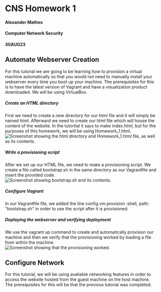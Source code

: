 # CNS Homework 1
#### Alexander Mathes
#### Computer Network Security
#### 30AUG23
## Automate Webserver Creation
For this tutorial we are going to be learning how to provision a virtual machine automatically so that you would not need to manually install your webserver every time you boot up your machine.  The prerequisites for this is to have the latest version of Vagrant and have a visualization product downloaded.  We will be using VirtualBox.
##### Create an HTML directory
First we need to create a new directory for our html file and it will simply be named html.  Afterward we need to create our html file which will house the content of the website.  In the tutortial it says to make index.html, but for the purposes of this homework, we will be using Homework_1.html.
![Screenshot showing the html directory and Homework_1.html file, as well as its contents.](<img width="514" alt="html_ss" src="https://github.com/RoboTurtle/CNS/assets/70544712/8b41cebb-bf36-4ba0-be4f-0c489faa79f5">)
##### Write a provisioning script
After we set up our HTML file, we need to make a provisioning script.  We create a file called bootstrap.sh in the same directory as our Vagrantfile and insert the provided code.
![Screenshot showing bootstrap.sh and its contents.](<img width="650" alt="bootstrapss" src="https://github.com/RoboTurtle/CNS/assets/70544712/fcc44b06-f7ad-4eab-ad98-e33f39c7fb90">)
##### Configure Vagrant
In our Vagrantfile file, we added the line config.vm.provision :shell, path: "bootstrap.sh" in order to use the script after it is provisioned.
##### Deploying the webserver and verifying deployment
We use the vagrant up command to create and automatically provision our machine and then we verify that the provisioning worked by loading a file from within the machine.
![Screenshot showing that the provisioning worked.](<img width="960" alt="wget_ss" src="https://github.com/RoboTurtle/CNS/assets/70544712/ca13402a-f1d8-4c2e-b005-328b4a804012">)
## Configure Network
For this tutorial, we will be using avaliable networking features in order to access the website hosted from the guest machine on the host machine.  
The prerequisites for this will be that the previous tutorial was completed.
#####


